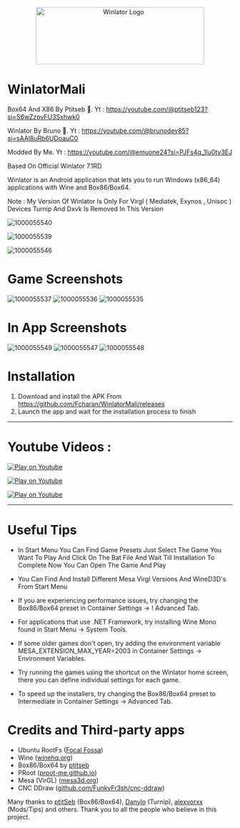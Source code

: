 <p align="center">
	<img src="logo.png" width="376" height="128" alt="Winlator Logo" />  
</p>

# WinlatorMali

 Box64 And X86 By Ptitseb 🫡. Yt : https://youtube.com/@ptitseb123?si=S6wZzpvFU3Sxhwk0

 Winlator By Bruno 🫡. Yt : https://youtube.com/@brunodev85?si=sAAl8uRb6UDoauC0

 Modded By Me. Yt : https://youtube.com/@emuone24?si=PJFs4q_1lu0tv3EJ

Based On Official Winlator 7.1RD

Winlator is an Android application that lets you to run Windows (x86_64) applications with Wine and Box86/Box64.

Note : My Version Of Winlator Is Only For Virgl ( Mediatek, Exynos , Unisoc ) Devices Turnip And Dxvk Is Removed In This Version

![1000055540](https://github.com/user-attachments/assets/2ed91684-2cab-4a97-ac40-64c915f4134f)

![1000055539](https://github.com/user-attachments/assets/c1d8534a-786b-489c-ab5a-c5500e8d1599)

![1000055546](https://github.com/user-attachments/assets/a5a5bb06-b5c3-4852-9203-39b840c00008)



# Game Screenshots
![1000055537](https://github.com/user-attachments/assets/bc8a5db1-5ab3-4893-9848-92e6fb3e83f5)
![1000055536](https://github.com/user-attachments/assets/67699949-2df1-4170-9b67-fc6d5eea7651)
![1000055535](https://github.com/user-attachments/assets/dec36a4a-2fd8-4984-bb7d-6486e2654dd4)

# In App Screenshots
![1000055549](https://github.com/user-attachments/assets/5d7bc8bb-87b1-447a-8a95-14803f76d528)
![1000055547](https://github.com/user-attachments/assets/f9bfa0d8-f51a-4bf4-b458-17ed1a912222)
![1000055548](https://github.com/user-attachments/assets/98976d46-a1a0-4bbb-aa22-ab54ed1d96a3)



# Installation

1. Download and install the APK From https://github.com/Fcharan/WinlatorMali/releases 
2. Launch the app and wait for the installation process to finish

----
# Youtube Videos :

[![Play on Youtube](https://github.com/user-attachments/assets/d2ecf927-70c1-4b7f-84e7-76894db59a0e)](https://www.youtube.com/watch?v=8PKhmT7B3Xo)

[![Play on Youtube](https://github.com/user-attachments/assets/8c563b92-a74f-4dce-aa54-4482b59e9510)](https://youtu.be/WpWQkjfoDQc?si=a6S4BRbJXrAA5fFJ)

[![Play on Youtube](https://github.com/user-attachments/assets/34d1bf88-e745-43c9-8ede-c93bae7826c3)](https://youtu.be/dCD9fAdRc2w?si=8IYzIOvWdjLUOFFF)

----

# Useful Tips

- In Start Menu You Can Find Game Presets Just Select The Game You Want To Play And Click On The Bat File And Wait Till Installation To Complete Now You Can Open The Game And Play

- You Can Find And Install Different Mesa Virgl Versions And WineD3D's From Start Menu 

- If you are experiencing performance issues, try changing the Box86/Box64 preset in Container Settings -> !
Advanced Tab.
- For applications that use .NET Framework, try installing Wine Mono found in Start Menu -> System Tools.
- If some older games don't open, try adding the environment variable MESA_EXTENSION_MAX_YEAR=2003 in Container Settings -> Environment Variables.
- Try running the games using the shortcut on the Winlator home screen, there you can define individual settings for each game.
- To speed up the installers, try changing the Box86/Box64 preset to Intermediate in Container Settings -> Advanced Tab.

# Credits and Third-party apps
- Ubuntu RootFs ([Focal Fossa](https://releases.ubuntu.com/focal))
- Wine ([winehq.org](https://www.winehq.org/))
- Box86/Box64 by [ptitseb](https://github.com/ptitSeb)
- PRoot ([proot-me.github.io](https://proot-me.github.io))
- Mesa (VirGL) ([mesa3d.org](https://www.mesa3d.org))
- CNC DDraw ([github.com/FunkyFr3sh/cnc-ddraw](https://github.com/FunkyFr3sh/cnc-ddraw))

Many thanks to [ptitSeb](https://github.com/ptitSeb) (Box86/Box64), [Danylo](https://blogs.igalia.com/dpiliaiev/tags/mesa/) (Turnip), [alexvorxx](https://github.com/alexvorxx) (Mods/Tips) and others.
Thank you to all the people who believe in this project.
